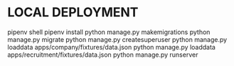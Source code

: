 # LOCAL DEPLOYMENT
pipenv shell
pipenv install
python manage.py makemigrations
python manage.py migrate
python manage.py createsuperuser
python manage.py loaddata apps/company/fixtures/data.json
python manage.py loaddata apps/recruitment/fixtures/data.json
python manage.py runserver